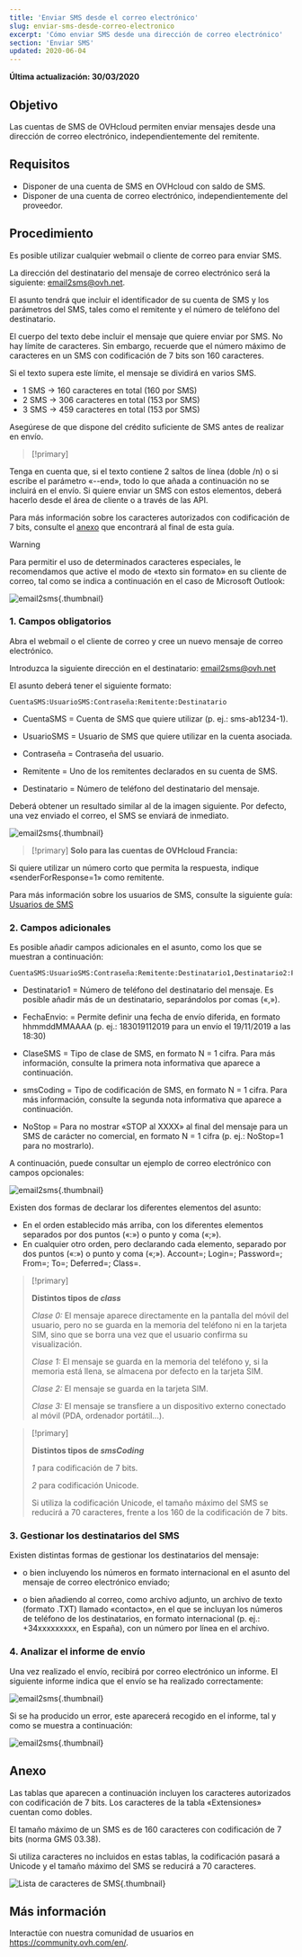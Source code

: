 ```yaml
---
title: 'Enviar SMS desde el correo electrónico'
slug: enviar-sms-desde-correo-electronico
excerpt: 'Cómo enviar SMS desde una dirección de correo electrónico'
section: 'Enviar SMS'
updated: 2020-06-04
---
```


**Última actualización: 30/03/2020**

## Objetivo

Las cuentas de SMS de OVHcloud permiten enviar mensajes desde una dirección de correo electrónico, independientemente del remitente.

## Requisitos

- Disponer de una cuenta de SMS en OVHcloud con saldo de SMS.
- Disponer de una cuenta de correo electrónico, independientemente del proveedor.


## Procedimiento

Es posible utilizar cualquier webmail o cliente de correo para enviar SMS.

La dirección del destinatario del mensaje de correo electrónico será la siguiente: email2sms@ovh.net.

El asunto tendrá que incluir el identificador de su cuenta de SMS y los parámetros del SMS, tales como el remitente y el número de teléfono del destinatario.

El cuerpo del texto debe incluir el mensaje que quiere enviar por SMS. No hay límite de caracteres. Sin embargo, recuerde que el número máximo de caracteres en un SMS con codificación de 7 bits son 160 caracteres.

Si el texto supera este límite, el mensaje se dividirá en varios SMS.

- 1 SMS -> 160 caracteres en total (160 por SMS)
- 2 SMS -> 306 caracteres en total (153 por SMS)
- 3 SMS -> 459 caracteres en total (153 por SMS)

Asegúrese de que dispone del crédito suficiente de SMS antes de realizar en envío.

> [!primary]
>
Tenga en cuenta que, si el texto contiene 2 saltos de línea (doble /n) o si escribe el parámetro «--end», todo lo que añada a continuación no se incluirá en el envío.
Si quiere enviar un SMS con estos elementos, deberá hacerlo desde el área de cliente o a través de las API.
>

Para más información sobre los caracteres autorizados con codificación de 7 bits, consulte el [anexo](https://docs.ovh.com/es/sms/enviar-sms-desde-correo-electronico/#anexo_1) que encontrará al final de esta guía.

> [!warning]
>
> Para permitir el uso de determinados caracteres especiales, le recomendamos que active el modo de «texto sin formato» en su cliente de correo, tal como se indica a continuación en el caso de Microsoft Outlook:
> 
> ![email2sms](images/plaintext01.png){.thumbnail}
> 

### 1\. Campos obligatorios

Abra el webmail o el cliente de correo y cree un nuevo mensaje de correo electrónico. 

Introduzca la siguiente dirección en el destinatario: email2sms@ovh.net

El asunto deberá tener el siguiente formato: 


```
CuentaSMS:UsuarioSMS:Contraseña:Remitente:Destinatario
```



- CuentaSMS = Cuenta de SMS que quiere utilizar (p. ej.: sms-ab1234-1).

- UsuarioSMS = Usuario de SMS que quiere utilizar en la cuenta asociada.

- Contraseña = Contraseña del usuario.

- Remitente = Uno de los remitentes declarados en su cuenta de SMS.

- Destinatario = Número de teléfono del destinatario del mensaje.

Deberá obtener un resultado similar al de la imagen siguiente. Por defecto, una vez enviado el correo, el SMS se enviará de inmediato.


![email2sms](images/send-sms-through-email1.png){.thumbnail}

> [!primary]
>**Solo para las cuentas de OVHcloud Francia:**
>
Si quiere utilizar un número corto que permita la respuesta, indique «senderForResponse=1» como remitente.
>

Para más información sobre los usuarios de SMS, consulte la siguiente guía: [Usuarios de SMS](https://docs.ovh.com/es/sms/usuarios-de-sms/)


### 2\. Campos adicionales

Es posible añadir campos adicionales en el asunto, como los que se muestran a continuación:


```
CuentaSMS:UsuarioSMS:Contraseña:Remitente:Destinatario1,Destinatario2:FechaEnvio:ClaseSMS:smsCoding:NoStop
```



- Destinatario1 = Número de teléfono del destinatario del mensaje. Es posible añadir más de un destinatario, separándolos por comas («,»).

- FechaEnvio: = Permite definir una fecha de envío diferida, en formato hhmmddMMAAAA (p. ej.: 183019112019 para un envío el 19/11/2019 a las 18:30) 

- ClaseSMS = Tipo de clase de SMS, en formato N = 1 cifra. Para más información, consulte la primera nota informativa que aparece a continuación.

- smsCoding = Tipo de codificación de SMS, en formato N = 1 cifra. Para más información, consulte la segunda nota informativa que aparece a continuación.

- NoStop = Para no mostrar «STOP al XXXX» al final del mensaje para un SMS de carácter no comercial, en formato N = 1 cifra (p. ej.: NoStop=1 para no mostrarlo).

A continuación, puede consultar un ejemplo de correo electrónico con campos opcionales:

![email2sms](images/send-sms-through-email3.png){.thumbnail}

Existen dos formas de declarar los diferentes elementos del asunto:

- En el orden establecido más arriba, con los diferentes elementos separados por dos puntos («:») o punto y coma («;»).
- En cualquier otro orden, pero declarando cada elemento, separado por dos puntos («:») o punto y coma («;»). Account=; Login=; Password=; From=; To=; Deferred=; Class=.

> [!primary]
>
> **Distintos tipos de *class***
> 
> *Clase 0:* El mensaje aparece directamente en la pantalla del móvil del usuario, pero no se guarda en la memoria del teléfono ni en la tarjeta SIM, sino que se borra una vez que el usuario confirma su visualización.
> 
> *Clase 1:* El mensaje se guarda en la memoria del teléfono y, si la memoria está llena, se almacena por defecto en la tarjeta SIM.
> 
> *Clase 2:* El mensaje se guarda en la tarjeta SIM.
> 
> *Clase 3:* El mensaje se transfiere a un dispositivo externo conectado al móvil (PDA, ordenador portátil...).
>

> [!primary]
>
> **Distintos tipos de *smsCoding***
> 
> *1* para codificación de 7 bits.
> 
> *2* para codificación Unicode.
> 
>Si utiliza la codificación Unicode, el tamaño máximo del SMS se reducirá a 70 caracteres, frente a los 160 de la codificación de 7 bits.
>

### 3\. Gestionar los destinatarios del SMS

Existen distintas formas de gestionar los destinatarios del mensaje:


- o bien incluyendo los números en formato internacional en el asunto del mensaje de correo electrónico enviado;

- o bien añadiendo al correo, como archivo adjunto, un archivo de texto (formato .TXT) llamado «contacto», en el que se incluyan los números de teléfono de los destinatarios, en formato internacional (p. ej.: +34xxxxxxxxx, en España), con un número por línea en el archivo.



### 4\. Analizar el informe de envío

Una vez realizado el envío, recibirá por correo electrónico un informe. El siguiente informe indica que el envío se ha realizado correctamente:

![email2sms](images/send-sms-through-email4.png){.thumbnail}

Si se ha producido un error, este aparecerá recogido en el informe, tal y como se muestra a continuación:

![email2sms](images/send-sms-through-email5.png){.thumbnail}

## Anexo

Las tablas que aparecen a continuación incluyen los caracteres autorizados con codificación de 7 bits. Los caracteres de la tabla «Extensiones» cuentan como dobles. 

El tamaño máximo de un SMS es de 160 caracteres con codificación de 7 bits (norma GMS 03.38).

Si utiliza caracteres no incluidos en estas tablas, la codificación pasará a Unicode y el tamaño máximo del SMS se reducirá a 70 caracteres.

![Lista de caracteres de SMS](images/smsauthorizedcharacters.png){.thumbnail}

## Más información

Interactúe con nuestra comunidad de usuarios en <https://community.ovh.com/en/>.
